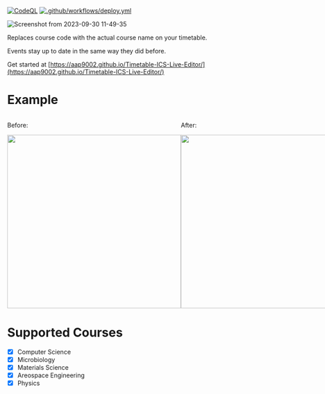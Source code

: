 [![CodeQL](https://github.com/AAP9002/Timetable-ICS-Live-Editor/actions/workflows/github-code-scanning/codeql/badge.svg)](https://github.com/AAP9002/Timetable-ICS-Live-Editor/actions/workflows/github-code-scanning/codeql)
[![.github/workflows/deploy.yml](https://github.com/AAP9002/Timetable-ICS-Live-Editor/actions/workflows/deploy.yml/badge.svg)](https://github.com/AAP9002/Timetable-ICS-Live-Editor/actions/workflows/deploy.yml)


![Screenshot from 2023-09-30 11-49-35](https://github.com/AAP9002/Timetable-ICS-Live-Editor/assets/42409957/390a7f9b-e74f-4b9f-89a6-818cba1577e7)


Replaces course code with the actual course name on your timetable.

Events stay up to date in the same way they did before.

Get started at [https://aap9002.github.io/Timetable-ICS-Live-Editor/](https://aap9002.github.io/Timetable-ICS-Live-Editor/)

# Example
<div style="display:flex; flex-direction: row;">
  <div width="400">
    <p>Before:</p>
    <img src="https://github.com/AAP9002/Timetable-ICS-Live-Editor/assets/42409957/575a1e18-5d84-4494-9244-173f0934a81f"  width="400"/>
  </div>
  <div width="400">
    <p>After:</p>
    <img src="https://github.com/AAP9002/Timetable-ICS-Live-Editor/assets/42409957/820b4b95-dad2-4d7f-bad5-ff50023995b3" width="400"/>
  </div>
</div>

# Supported Courses
- [x] Computer Science
- [x] Microbiology
- [x] Materials Science
- [x] Areospace Engineering
- [x] Physics
